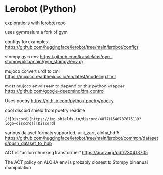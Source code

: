 # Lerobot (Python)

explorations with lerobot repo

uses gymnasium a fork of gym

configs for examples https://github.com/huggingface/lerobot/tree/main/lerobot/configs

stompy gym env https://github.com/kscalelabs/gym-stompy/blob/main/gym_stompy/env.py

mujoco convert urdf to xml https://mujoco.readthedocs.io/en/latest/modeling.html

most mujoco envs seem to depend on this python wrapper https://github.com/google-deepmind/dm_control

Uses poetry https://github.com/python-poetry/poetry

cool discord shield from poetry readme
```
[![Discord](https://img.shields.io/discord/487711540787675139?logo=discord)][Discord]
```

various dataset formats supported, umi_zarr, aloha_hdf5 https://github.com/huggingface/lerobot/tree/main/lerobot/common/datasets/push_dataset_to_hub

ACT is "action chunking transformer" https://arxiv.org/pdf/2304.13705

The ACT policy on ALOHA env is probably closest to Stompy bimanual manipulation